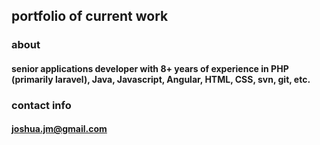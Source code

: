 ## portfolio of current work
### about
#### senior applications developer with 8+ years of experience in PHP (primarily laravel), Java, Javascript, Angular, HTML, CSS, svn, git, etc.
### contact info
#### joshua.jm@gmail.com